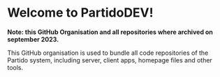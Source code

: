 # Welcome to PartidoDEV!

**Note: this GitHub Organisation and all repositories where archived on september 2023.**

This GitHub organisation is used to bundle all code repositories of the Partido system, including server, client apps, homepage files and other tools.

